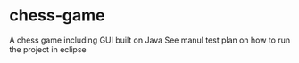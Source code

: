 # chess-game
A chess game including GUI built on Java
See manul test plan on how to run the project in eclipse
